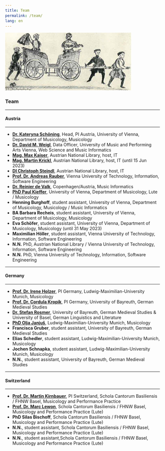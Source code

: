 ```yaml
---
title: Team
permalink: /team/
lang: en
---
```

<img class="left blend" src="/assets/img/Dohna_kutsche.png" title="Federzeichnung aus dem verschollenen Stammbuch des Burggrafen Achatius zu Dohna, um 1550, Bildzitat nach: Salmen, Leipzig 1976, S. 146"/>

### Team 
___
#### Austria
---  
- [**Dr. Kateryna Schöning**](https://musikwissenschaft.univie.ac.at/ueber-uns/team/schoening/), Head, PI Austria, University of Vienna, Department of Musicology, Musicology    
- [**Dr. David M. Weigl**](https://iwk.mdw.ac.at/david-weigl), Data Officer, University of Music and Performing Arts Vienna, Web Science and Music Informatics    
- [**Mag. Max Kaiser**](http://www.maxkaiser.at/), Austrian National Library, host, IT  
- [**Mag. Martin Krickl**](https://onb.academia.edu/MartinKrickl), Austrian National Library, host, IT (until 15 Jun 2023)    
- [**DI Christoph Steindl**](https://www.onb.ac.at/forschung/forschungsblog/artikel/digitale-editionen-an-der-oesterreichischen-nationalbibliothek-eine-infrastruktur), Austrian National Library, host, IT  
- [**Prof. Dr. Andreas Rauber**](https://informatics.tuwien.ac.at/people/andreas-rauber), Vienna University of Technology, Information, Software Engineering      
- [**Dr. Reinier de Valk**](https://scholar.google.com/citations?user=V2Vd9b0AAAAJ), Copenhagen/Austria, Music Informatics   
- [**PhD Paul Kieffer**](https://www.discogs.com/de/artist/3805018-Paul-Kieffer), University of Vienna, Department of Musicology, Lute / Musicology    
- **Henning Burghoff**, student assistant, University of Vienna, Department of Musicology, Musicology / Music Informatics    
- **BA Barbara Recheis**, student assistant, University of Vienna, Department of Musicology, Musicology     
- **Eva Schöfer**, student assistant, University of Vienna, Department of Musicology, Musicology (until 31 May 2023)   
- **Maximilian Höller**, student assistant, Vienna University of Technology, Information, Software Engineering     
- **N.N.** PhD, Austrian National Library / Vienna University of Technology, Information, Software Engineering     
- **N.N.** PhD, Vienna University of Technology, Information, Software Engineering     
___
#### Germany
---
- [**Prof. Dr. Irene Holzer**](https://www.musikwissenschaft.uni-muenchen.de/personen/professoren/holzer/index.html), PI Germany, Ludwig-Maximilian-University Munich, Musicology    
- [**Prof. Dr. Cordula Kropik**](https://www.mediaevistik.uni-bayreuth.de/de/team/Kropik-Cordula/index.php), PI Germany, University of Bayreuth, German Medieval Studies    
- [**Dr. Stefan Rosmer**](https://germanistik.philhist.unibas.ch/de/personen/stefan-rosmer/), University of Bayreuth, German Medieval Studies & University of Basel, German Linguistics and Literature     
- [**PhD Olja Janjuš**](https://www.musikwissenschaft.uni-muenchen.de/personen/mitarbeiter/janjus/index.html), Ludwig-Maximilian-University Munich, Musicology    
- **Francisca Gruber**, student assistant, University of Bayreuth, German Medieval Studies    
- **Elias Schedler**, student assistant, Ludwig-Maximilian-University Munich, Musicology    
- **Jochen Schnapka**, student assistant, Ludwig-Maximilian-University Munich, Musicology  
- **N.N.**, student assistant, University of Bayreuth, German Medieval Studies       


___
#### Switzerland
---
- [**Prof. Dr. Martin Kirnbauer**](https://www.fhnw.ch/de/personen/martin-kirnbauer), PI Switzerland, Schola Cantorum Basiliensis / FHNW Basel, Musicology and Performance Practice     
- [**Prof. Dr. Marc Lewon**](https://www.fhnw.ch/de/personen/marc-lewon), Schola Cantorum Basiliensis / FHNW Basel, Musicology and Performance Practice (Lute)  
- **PhD Silas Bischoff**, Schola Cantorum Basiliensis / FHNW Basel, Musicology and Performance Practice (Lute)   
- **N.N.**, student assistant, Schola Cantorum Basiliensis / FHNW Basel, Musicology and Performance Practice (Lute)     
- **N.N.**, student assistant,Schola Cantorum Basiliensis / FHNW Basel, Musicology and Performance Practice (Lute)    

